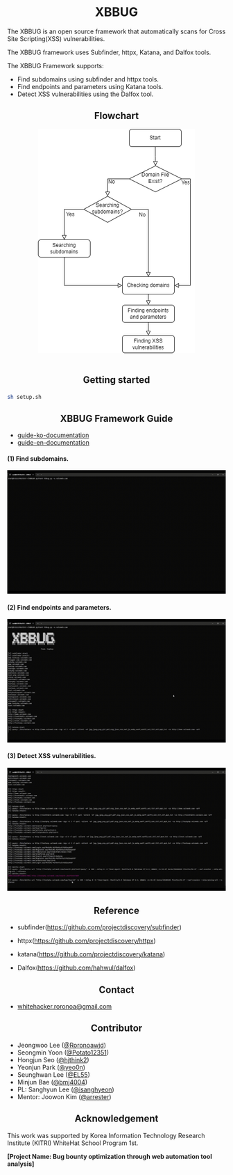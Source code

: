 <center><h1>XBBUG</h1></center>
The XBBUG is an open source framework that automatically scans for Cross Site Scripting(XSS) vulnerabilities.

The XBBUG framework uses Subfinder, httpx, Katana, and Dalfox tools.

The XBBUG Framework supports:

-   Find subdomains using subfinder and httpx tools.
-   Find endpoints and parameters using Katana tools.
-   Detect XSS vulnerabilities using the Dalfox tool.

<center><h2>Flowchart</h2></center>
<center><img src="./assets/XBBUG Flowchart.png" alt="XBBUG Flowchart"></center>
<br/>

<center><h2>Getting started</h2></center>

```sh
sh setup.sh
```

<center><h2>XBBUG Framework Guide</h2></center>

-   [guide-ko-documentation](./GUIDE_ko.md)
-   [guide-en-documentation](./GUIDE_en.md)

#### (1) Find subdomains.

<center><img src="./assets/subfinder_httpx.gif" alt="XBBUG Flowchart"></center>

#### (2) Find endpoints and parameters.

<center><img src="./assets/Katana.gif" alt="XBBUG Flowchart"></center>

#### (3) Detect XSS vulnerabilities.

<center><img src="./assets/Dalfox.gif" alt="XBBUG Flowchart"></center>

<center><h2>Reference</h2></center>

-   subfinder(https://github.com/projectdiscovery/subfinder)

-   httpx(https://github.com/projectdiscovery/httpx)

-   katana(https://github.com/projectdiscovery/katana)

-   Dalfox(https://github.com/hahwul/dalfox)

<center><h2>Contact</h2></center>

-   whitehacker.roronoa@gmail.com

<center><h2>Contributor</h2></center>

-   Jeongwoo Lee ([@Roronoawjd](https://github.com/Roronoawjd))
-   Seongmin Yoon ([@Potato12351](https://github.com/Potato12351))
-   Hongjun Seo ([@hjthink2](https://github.com/hjthink2))
-   Yeonjun Park ([@yeo0n](https://github.com/yeo0n))
-   Seunghwan Lee ([@EL55](https://github.com/EL55))
-   Minjun Bae ([@bmj4004](https://github.com/bmj4004))
-   PL: Sanghyun Lee ([@isanghyeon](https://github.com/isanghyeon))
-   Mentor: Joowon Kim ([@arrester](https://github.com/arrester))

<center><h2>Acknowledgement</h2></center>

This work was supported by Korea Information Technology Research Institute (KITRI) WhiteHat School Program 1st.

**[Project Name: Bug bounty optimization through web automation tool analysis]**
